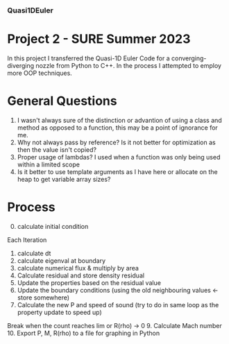 ### Quasi1DEuler
# Project 2 - SURE Summer 2023

In this project I transferred the Quasi-1D Euler Code for a converging-diverging nozzle from Python to C++. In the process I attempted to employ more OOP techniques.

# General Questions
1. I wasn't always sure of the distinction or advantion of using a class and method as opposed to a function, this may be a point of ignorance for me.
2. Why not always pass by reference? Is it not better for optimization as then the value isn't copied?
3. Proper usage of lambdas? I used when a function was only being used within a limited scope
4. Is it better to use template arguments as I have here or allocate on the heap to get variable array sizes?


# Process
0. calculate initial condition

Each Iteration
1. calculate dt
2. calculate eigenval at boundary
3. calculate numerical flux & multiply by area 
4. Calculate residual and store density residual
5. Update the properties based on the residual value
6. Update the boundary conditions (using the old neighbouring values <- store somewhere)
7. Calculate the new P and speed of sound (try to do in same loop as the property update to speed up)

Break when the count reaches lim or R(rho) -> 0
9. Calculate Mach number 
10. Export P, M, R(rho) to a file for graphing in Python
